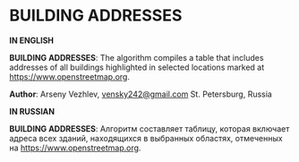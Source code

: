 # BUILDING ADDRESSES

**IN ENGLISH**

**BUILDING ADDRESSES**: The algorithm compiles a table that includes
addresses of all buildings highlighted in selected locations marked at https://www.openstreetmap.org.

**Author**: Arseny Vezhlev, vensky242@gmail.com
St. Petersburg, Russia

**IN RUSSIAN**

**BUILDING ADDRESSES**: Алгоритм составляет таблицу, которая включает
адреса всех зданий, находящихся в выбранных областях, отмеченных на
https://www.openstreetmap.org.
